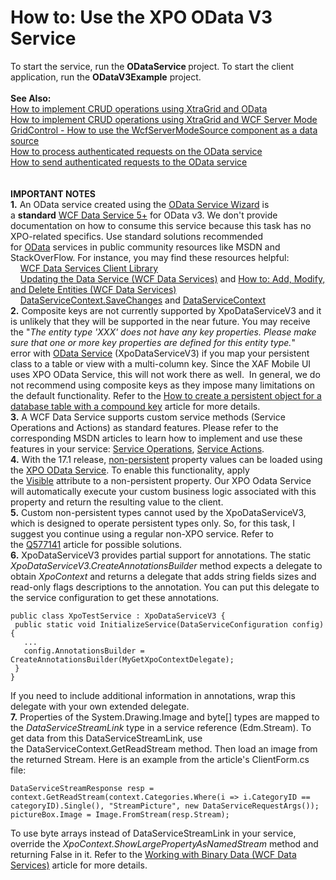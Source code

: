 # How to: Use the XPO OData V3 Service


<p>To start the service, run the <strong>ODataService </strong>project. To start the client application, run the <strong>ODataV3Example</strong> project.<br><br><strong>See Also:</strong><br><a href="https://www.devexpress.com/Support/Center/p/E4070">How to implement CRUD operations using XtraGrid and OData</a><br><a href="https://www.devexpress.com/Support/Center/p/E4365">How to implement CRUD operations using XtraGrid and WCF Server Mode</a><br><a href="https://www.devexpress.com/Support/Center/p/K18557">GridControl - How to use the WcfServerModeSource component as a data source</a><br><a href="https://www.devexpress.com/Support/Center/p/E4403">How to process authenticated requests on the OData service</a><br><a href="https://www.devexpress.com/Support/Center/p/E4460">How to send authenticated requests to the OData service</a><br><br><br><strong>IMPORTANT NOTES</strong><br><strong>1.</strong> An OData service created using the <a href="https://documentation.devexpress.com/CoreLibraries/CustomDocument14812.aspx">OData Service Wizard</a> is a <strong>standard</strong> <a href="https://msdn.microsoft.com/library/hh487257(v=vs.103).aspx">WCF Data Service 5+</a> for OData v3. We don't provide documentation on how to consume this service because this task has no XPO-related specifics. Use standard solutions recommended for <a href="http://www.odata.org/">OData</a> services in public community resources like MSDN and StackOverFlow. For instance, you may find these resources helpful:<br>    <a href="https://msdn.microsoft.com/en-us/library/cc668772.aspx">WCF Data Services Client Library</a> <br>    <a href="https://docs.microsoft.com/en-us/dotnet/framework/data/wcf/updating-the-data-service-wcf-data-services">Updating the Data Service (WCF Data Services)</a> and <a href="https://msdn.microsoft.com/en-us/library/dd756368(v=vs.110).aspx">How to: Add, Modify, and Delete Entities (WCF Data Services)</a> <br>    <a href="https://msdn.microsoft.com/en-us/library/cc646716(v=vs.110).aspx">DataServiceContext.SaveChanges</a> and <a href="https://msdn.microsoft.com/en-us/library/system.data.services.client.dataservicecontext.aspx">DataServiceContext</a> <br><strong>2.</strong> Composite keys are not currently supported by XpoDataServiceV3 and it is unlikely that they will be supported in the near future. You may receive the "<em>The entity type 'XXX' does not have any key properties. Please make sure that one or more key properties are defined for this entity type.</em>" error with <a href="https://documentation.devexpress.com/CoreLibraries/14812/DevExpress-ORM-Tool/Design-Time-Features/OData-Service-Wizard">OData Service</a> (XpoDataServiceV3) if you map your persistent class to a table or view with a multi-column key. Since the XAF Mobile UI uses XPO OData Service, this will not work there as well.  In general, we do not recommend using composite keys as they impose many limitations on the default functionality. Refer to the <a href="https://www.devexpress.com/Support/Center/p/A2615">How to create a persistent object for a database table with a compound key</a> article for more details.<br><strong>3.</strong> A WCF Data Service supports custom service methods (Service Operations and Actions) as standard features. Please refer to the corresponding MSDN articles to learn how to implement and use these features in your service: <a href="http://msdn.microsoft.com/en-us/library/cc668788%28v=vs.103%29">Service Operations</a>, <a href="http://msdn.microsoft.com/en-us/library/hh859851%28v=vs.103%29">Service Actions</a>.<br><strong>4.</strong> With the 17.1 release, <a href="https://help.devexpress.com/#CoreLibraries/CustomDocument2056">non-persistent</a> property values can be loaded using the <a href="https://help.devexpress.com/#CoreLibraries/CustomDocument14812">XPO OData Service</a>. To enable this functionality, apply the <a href="https://help.devexpress.com/#CoreLibraries/clsDevExpressXpoVisibleAttributetopic">Visible</a> attribute to a non-persistent property. Our XPO Odata Service will automatically execute your custom business logic associated with this property and return the resulting value to the client.<br><strong>5.</strong> Custom non-persistent types cannot used by the XpoDataServiceV3, which is designed to operate persistent types only. So, for this task, I suggest you continue using a regular non-XPO service. Refer to the <a href="https://www.devexpress.com/Support/Center/p/Q577141">Q577141</a> article for possible solutions.<br><strong>6.</strong> XpoDataServiceV3 provides partial support for annotations. The static <em>XpoDataServiceV3.CreateAnnotationsBuilder</em> method expects a delegate to obtain <em>XpoContext</em> and returns a delegate that adds string fields sizes and read-only flags descriptions to the annotation. You can put this delegate to the service configuration to get these annotations.</p>
<pre class="cr-code"><code>public class XpoTestService : XpoDataServiceV3 {
 public static void InitializeService(DataServiceConfiguration config) {
   ...
   config.AnnotationsBuilder = CreateAnnotationsBuilder(MyGetXpoContextDelegate);
 }
}</code></pre>
<p>If you need to include additional information in annotations, wrap this delegate with your own extended delegate.<br><strong>7.</strong> Properties of the System.Drawing.Image and byte[] types are mapped to the <em>DataServiceStreamLink</em> type in a service reference (Edm.Stream). To get data from this DataServiceStreamLink, use the DataServiceContext.GetReadStream method. Then load an image from the returned Stream. Here is an example from the article's ClientForm.cs file:</p>
<pre class="cr-code"><code>DataServiceStreamResponse resp = context.GetReadStream(context.Categories.Where(i => i.CategoryID == categoryID).Single(), "StreamPicture", new DataServiceRequestArgs());
pictureBox.Image = Image.FromStream(resp.Stream);</code></pre>
<p>To use byte arrays instead of DataServiceStreamLink in your service, override the <em>XpoContext.ShowLargePropertyAsNamedStream</em> method and returning False in it. Refer to the <a href="https://docs.microsoft.com/en-us/dotnet/framework/data/wcf/working-with-binary-data-wcf-data-services">Working with Binary Data (WCF Data Services)</a> article for more details.</p>

<br/>


